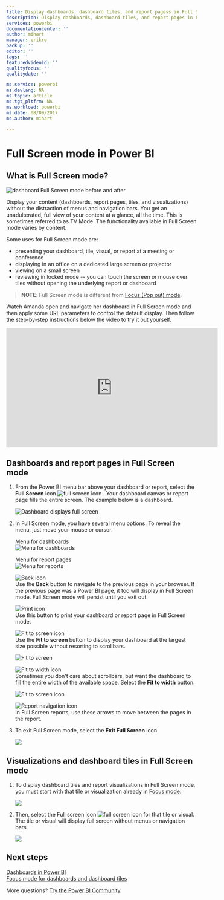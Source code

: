 ```yaml
---
title: Display dashboards, dashboard tiles, and report pagess in Full Screen mode
description: Display dashboards, dashboard tiles, and report pages in Full Screen Mode, aka *TV mode*.
services: powerbi
documentationcenter: ''
author: mihart
manager: erikre
backup: ''
editor: ''
tags: ''
featuredvideoid: ''
qualityfocus: ''
qualitydate: ''

ms.service: powerbi
ms.devlang: NA
ms.topic: article
ms.tgt_pltfrm: NA
ms.workload: powerbi
ms.date: 08/09/2017
ms.author: mihart

---
```

# Full Screen mode in Power BI
## What is Full Screen mode?
![dashboard Full Screen mode before and after](media/service-fullscreen-mode/power-bi-full-screen-comparison.png)

Display your content (dashboards, report pages, tiles, and visualizations) without the distraction of menus and navigation bars.  You get an unadulterated, full view of your content at a glance, all the time. This is sometimes referred to as TV Mode. The functionality available in Full Screen mode varies by content.  

Some uses for Full Screen mode are:

* presenting your dashboard, tile, visual, or report at a meeting or conference
* displaying in an office on a dedicated large screen or projector
* viewing on a small screen
* reviewing in locked mode -- you can touch the screen or mouse over tiles without opening the underlying report or dashboard

> **NOTE**:
> Full Screen mode is different from [Focus (Pop out) mode](service-focus-mode.md).
> 
> 

Watch Amanda open and navigate her dashboard in Full Screen mode and then apply some URL parameters to control the default display. Then follow the step-by-step instructions below the video to try it out yourself.

<iframe width="560" height="315" src="https://www.youtube.com/embed/c31gZkyvC54" frameborder="0" allowfullscreen></iframe>

## Dashboards and report pages in Full Screen mode
1. From the Power BI menu bar above your dashboard or report, select the **Full Screen** icon ![full screen icon ](media/service-fullscreen-mode/power-bi-full-screen-icon.png) . Your dashboard canvas or report page fills the entire screen. The example below is a dashboard.
   
      ![Dashboard displays full screen](media/service-fullscreen-mode/power-bi-dash-full-screen.png)
2. In Full Screen mode, you have several menu options.  To reveal the menu, just move your mouse or cursor. 
   
     Menu for dashboards    
     ![Menu for dashboards](media/service-fullscreen-mode/power-bi-full-screen-menu-dashboard.png)    
   
     Menu for report pages    
    ![Menu for reports](media/service-fullscreen-mode/power-bi-report-menu.png)    
   
    ![Back icon](media/service-fullscreen-mode/power-bi-back-icon.png)    
    Use the **Back** button  to navigate to the previous page in your browser. If the previous page was a Power BI page, it too will display in Full Screen mode.  Full Screen mode will persist until you exit out.
   
    ![Print icon](media/service-fullscreen-mode/power-bi-print-icon.png)    
    Use this button to print your dashboard or report page in Full Screen mode. 
   
    ![Fit to screen icon](media/service-fullscreen-mode/power-bi-fit-to-width.png)    
    Use the **Fit to screen** button to display your dashboard at the largest size possible without resorting to scrollbars.     
   
    ![Fit to screen](media/service-fullscreen-mode/power-bi-fit-screen.png)
   
    ![Fit to width icon](media/service-fullscreen-mode/power-bi-fit-width.png)       
    Sometimes you don't care about scrollbars, but want the dashboard to fill the entire width of the available space. Select the **Fit to width** button.    
   
    ![Fit to screen icon](media/service-fullscreen-mode/power-bi-fit-to-width-new.png)
   
    ![Report navigation icon](media/service-fullscreen-mode/power-bi-report-nav2.png)       
    In Full Screen reports, use these arrows to move between the pages in the report.    
3. To exit Full Screen mode, select the **Exit Full Screen** icon.
   
      ![](media/service-fullscreen-mode/exit-fullscreen-new.png)

## Visualizations and dashboard tiles in Full Screen mode
1. To display dashboard tiles and report visualizations in Full Screen mode, you must start with that tile or visualization already in [Focus mode](service-focus-mode.md). 
   
    ![](media/service-fullscreen-mode/power-bi-focus3.png)
2. Then, select the Full screen icon ![full screen icon](media/service-fullscreen-mode/power-bi-full-screen-icon.png)  for that tile or  visual. The tile or visual will display full screen without menus or navigation bars.
   
    ![](media/service-fullscreen-mode/power-bi-fullscreen.png)

## Next steps
[Dashboards in Power BI](service-dashboards.md)  
[Focus mode for dashboards and dashboard tiles](service-focus-mode.md)    

More questions? [Try the Power BI Community](http://community.powerbi.com/)

